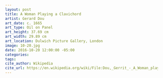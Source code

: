 ```yaml
---
layout: post
title: A Woman Playing a Clavichord
artist: Gerard Dou
art_date: c. 1665
art_type: Oil on Panel
art_height: 37.69 cm
art_width: 29.89 cm
art_location: Dulwich Picture Gallery, London
image: 10-20.jpg
date: 2016-10-20 12:00:00 -05:00
categories:
tags:
cite_author: Wikipedia
cite_url: https://en.wikipedia.org/wiki/File:Dou,_Gerrit_-_A_Woman_playing_a_Clavichord_-_Google_Art_Project.jpg
---
```

